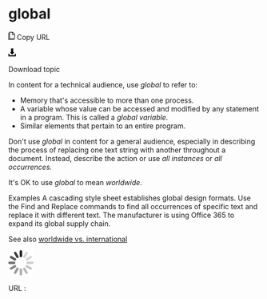 # global

![Copy URL](media/global/Copy.png)
Copy URL

![Download](media/global/Download.png)

Download topic

In content for a technical audience, use *global* to refer to:

  - Memory that's accessible to more than one process.
  - A variable whose value can be accessed and modified by any statement in a program. This is called a *global variable.* 
  - Similar elements that pertain to an entire program.

Don't use *global*
in content for a general audience, especially in describing the process
of replacing one text string with another throughout a document.
Instead, describe the action or use *all instances* or *all occurrences.*

It's OK to use *global* to mean *worldwide*.

Examples
A cascading style sheet establishes global design formats. 
Use the Find and Replace commands to find all occurrences of specific text and replace it with different text.
The manufacturer is using Office 365 to expand its global supply chain.

See also [worldwide vs. international](https://worldready.cloudapp.net/Styleguide/Read?id=2700&topicid=39585)

![In progress](media/global/activity-large.gif)

URL :
